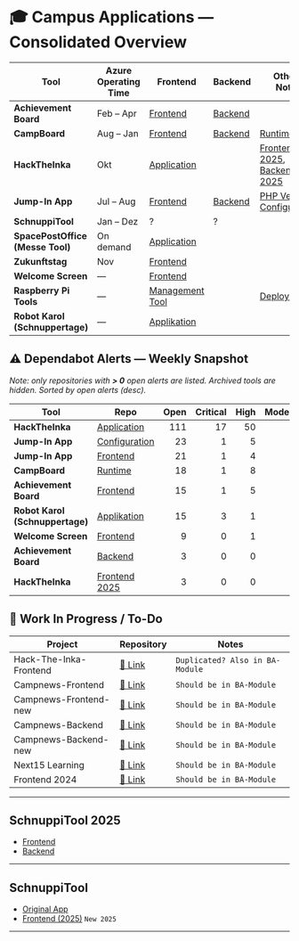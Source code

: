 <!-- CAMPUS-OVERVIEW:START -->

# 🎓 Campus Applications — Consolidated Overview

| Tool | Azure Operating Time | Frontend | Backend | Other / Notes |
|------|----------------------|-----------|----------|----------------|
| **Achievement Board** | Feb – Apr | [Frontend](https://github.com/Campus-Application/Achievement-Board-Frontend) | [Backend](https://github.com/Campus-Application/Achievement-Board-Backend) |  |
| **CampBoard** | Aug – Jan | [Frontend](https://github.com/Campus-Application/CampBoard-Frontend) | [Backend](https://github.com/Campus-Application/CampBoard-Backend) | [Runtime](https://github.com/Campus-Application/Campboard-Runtime) |
| **HackTheInka** | Okt | [Application](https://github.com/Campus-Application/Hack-The-Inka-Frontend) |  | [Frontend 2025](https://github.com/Campus-Application/HackTheInka-Frontend), [Backend 2025](https://github.com/Campus-Application/HackTheInka-Backend) |
| **Jump-In App** | Jul – Aug | [Frontend](https://github.com/Campus-Application/jump-in-frontend) | [Backend](https://github.com/Campus-Application/jump-in-backend) | [PHP Version](https://github.com/Campus-Application/jump-in-php), [Configuration](https://github.com/Campus-Application/jump-in-konfig) |
| **SchnuppiTool** | Jan – Dez | ? | ? |  |
| **SpacePostOffice (Messe Tool)** | On demand | [Application](https://github.com/Campus-Application/spacepost) |  |  |
| **Zukunftstag** | Nov | [Frontend](https://github.com/Campus-Application/Zukunftstag-Frontend) |  |  |
| **Welcome Screen** | — | [Frontend](https://github.com/Campus-Application/WelcomeScreen-Frontend) |  |  |
| **Raspberry Pi Tools** | — | [Management Tool](https://github.com/Campus-Application/Pi-manage-tool) |  | [Deployment](https://github.com/Campus-Application/Raspberry-Deployment) |
| **Robot Karol (Schnuppertage)** | — | [Applikation](https://github.com/Campus-Application/robot-karol) |  |  |


## ⚠️ Dependabot Alerts — Weekly Snapshot

_Note: only repositories with **> 0** open alerts are listed. Archived tools are hidden. Sorted by open alerts (desc)._

| Tool | Repo | Open | Critical | High | Moderate | Low |
|------|------|-----:|--------:|-----:|---------:|----:|
| **HackTheInka** | [Application](https://github.com/Campus-Application/Hack-The-Inka-Frontend) | 111 | 17 | 50 | 0 | 14 |
| **Jump-In App** | [Configuration](https://github.com/Campus-Application/jump-in-konfig) | 23 | 1 | 5 | 0 | 5 |
| **Jump-In App** | [Frontend](https://github.com/Campus-Application/jump-in-frontend) | 21 | 1 | 4 | 0 | 5 |
| **CampBoard** | [Runtime](https://github.com/Campus-Application/Campboard-Runtime) | 18 | 1 | 8 | 0 | 4 |
| **Achievement Board** | [Frontend](https://github.com/Campus-Application/Achievement-Board-Frontend) | 15 | 1 | 5 | 0 | 3 |
| **Robot Karol (Schnuppertage)** | [Applikation](https://github.com/Campus-Application/robot-karol) | 15 | 3 | 1 | 0 | 5 |
| **Welcome Screen** | [Frontend](https://github.com/Campus-Application/WelcomeScreen-Frontend) | 9 | 0 | 1 | 0 | 3 |
| **Achievement Board** | [Backend](https://github.com/Campus-Application/Achievement-Board-Backend) | 3 | 0 | 0 | 0 | 1 |
| **HackTheInka** | [Frontend 2025](https://github.com/Campus-Application/HackTheInka-Frontend) | 3 | 0 | 0 | 0 | 3 |


<!-- CAMPUS-OVERVIEW:END -->

## 🔧 Work In Progress / To-Do

| Project | Repository | Notes |
|--------|------------|-------|
| Hack-The-Inka-Frontend | [🔗 Link](https://github.com/Campus-Application/Hack-The-Inka-Frontend) | `Duplicated? Also in BA-Module` |
| Campnews-Frontend | [🔗 Link](https://github.com/Campus-Application/campnews-frontend) | `Should be in BA-Module` |
| Campnews-Frontend-new | [🔗 Link](https://github.com/Campus-Application/Campnews-frontend-new) | `Should be in BA-Module` |
| Campnews-Backend | [🔗 Link](https://github.com/Campus-Application/campnews-backend) | `Should be in BA-Module` |
| Campnews-Backend-new | [🔗 Link](https://github.com/Campus-Application/campnews-backend-new) | `Should be in BA-Module` |
| Next15 Learning | [🔗 Link](https://github.com/Campus-Application/Next15-Learning) | `Should be in BA-Module` |
| Frontend 2024 | [🔗 Link](https://github.com/Campus-Application/Frontend2024) | `Should be in BA-Module` |

---

## SchnuppiTool 2025
- [Frontend](https://github.com/Campus-Application/Schnuppitool_Frontend)
- [Backend](https://github.com/Campus-Application/SchnuppiTool_Backend)

---

## SchnuppiTool
- [Original App](https://github.com/Campus-Application/SchnuppiTool)
- [Frontend (2025)](https://github.com/Campus-Application/schnuppitool25-frontend) `New 2025`

---
